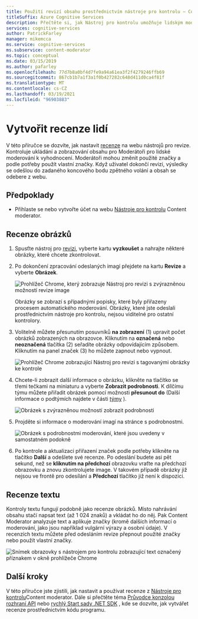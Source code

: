 ```yaml
---
title: Použití revizí obsahu prostřednictvím nástroje pro kontrolu – Content Moderator
titleSuffix: Azure Cognitive Services
description: Přečtěte si, jak Nástroj pro kontrolu umožňuje lidským moderátorům kontrolovat obrázky na webovém portálu.
services: cognitive-services
author: PatrickFarley
manager: mikemcca
ms.service: cognitive-services
ms.subservice: content-moderator
ms.topic: conceptual
ms.date: 03/15/2019
ms.author: pafarley
ms.openlocfilehash: 77d7b8a0bf4d7fe9a94a61ea3f2f4279246ffb69
ms.sourcegitcommit: 867cb1b7a1f3a1f0b427282c648d411d0ca4f81f
ms.translationtype: MT
ms.contentlocale: cs-CZ
ms.lasthandoff: 03/19/2021
ms.locfileid: "96903883"
---
```

# <a name="create-human-reviews"></a>Vytvořit recenze lidí

V této příručce se dozvíte, jak nastavit [recenze](../review-api.md#reviews) na webu nástrojů pro revize. Kontroluje ukládání a zobrazování obsahu pro Moderátoři pro lidské moderování k vyhodnocení. Moderátoři mohou změnit použité značky a podle potřeby použít vlastní značky. Když uživatel dokončí revizi, výsledky se odešlou do zadaného koncového bodu zpětného volání a obsah se odebere z webu.

## <a name="prerequisites"></a>Předpoklady

- Přihlaste se nebo vytvořte účet na webu [Nástroje pro kontrolu](https://contentmoderator.cognitive.microsoft.com/) Content moderator.

## <a name="image-reviews"></a>Recenze obrázků

1. Spusťte nástroj pro [revizi](https://contentmoderator.cognitive.microsoft.com/), vyberte kartu **vyzkoušet** a nahrajte některé obrázky, které chcete zkontrolovat.
1. Po dokončení zpracování odeslaných imagí přejdete na kartu **Revize** a vyberte **Obrázek**.

    ![Prohlížeč Chrome, který zobrazuje Nástroj pro revizi s zvýrazněnou možností revize image](images/review-images-1.png)

    Obrázky se zobrazí s případnými popisky, které byly přiřazeny procesem automatického moderování. Obrázky, které jste odeslali prostřednictvím nástroje pro kontrolu, nejsou viditelné pro ostatní kontrolory.

1. Volitelně můžete přesunutím posuvníků **na zobrazení** (1) upravit počet obrázků zobrazených na obrazovce. Kliknutím na **označená** nebo **neoznačená** tlačítka (2) seřadíte obrázky odpovídajícím způsobem. Kliknutím na panel značek (3) ho můžete zapnout nebo vypnout.

    ![Prohlížeč Chrome zobrazující Nástroj pro revizi s tagovanými obrázky ke kontrole](images/review-images-2.png)

1. Chcete-li zobrazit další informace o obrázku, klikněte na tlačítko se třemi tečkami na miniaturu a vyberte **Zobrazit podrobnosti**. K dílčímu týmu můžete přiřadit obrázek pomocí možnosti **přesunout do** (Další informace o podtýmích najdete v části [týmy](./configure.md#manage-team-and-subteams) ).

    ![Obrázek s zvýrazněnou možností zobrazit podrobnosti](images/review-images-3.png)

1. Projděte si informace o moderování imagí na stránce s podrobnostmi.

    ![Obrázek s podrobnostmi moderování, které jsou uvedeny v samostatném podokně](images/review-images-4.png)

1. Po kontrole a aktualizaci přiřazení značek podle potřeby klikněte na tlačítko **Další** a odešlete své recenze. Po odeslání budete asi pět sekund, než se **kliknutím na předchozí** obrazovku vraťte na předchozí obrazovku a znovu zkontrolujete image. V takovém případě obrázky již nejsou ve frontě pro odesílání a **Předchozí** tlačítko již není k dispozici.

## <a name="text-reviews"></a>Recenze textu

Kontroly textu fungují podobně jako recenze obrázků. Místo nahrávání obsahu stačí napsat text (až 1 024 znaků) a vkládat ho do něj. Pak Content Moderator analyzuje text a aplikuje značky (kromě dalších informací o moderování, jako jsou například vulgární výrazy a osobní údaje). V recenzích textu můžete před odesláním revize přepnout použité značky nebo použít vlastní značky.

![Snímek obrazovky s nástrojem pro kontrolu zobrazující text označený příznakem v okně prohlížeče Chrome](../images/reviewresults_text.png)

## <a name="next-steps"></a>Další kroky

V této příručce jste zjistili, jak nastavit a používat recenze z [Nástroje pro kontrolu](https://contentmoderator.cognitive.microsoft.com)Content moderator. Dále si přečtěte téma [Průvodce konzolou rozhraní API](../try-review-api-review.md) nebo [rychlý Start sady .NET SDK](../client-libraries.md?pivots=programming-language-csharp%253fpivots%253dprogramming-language-csharp) , kde se dozvíte, jak vytvářet recenze prostřednictvím kódu programu.